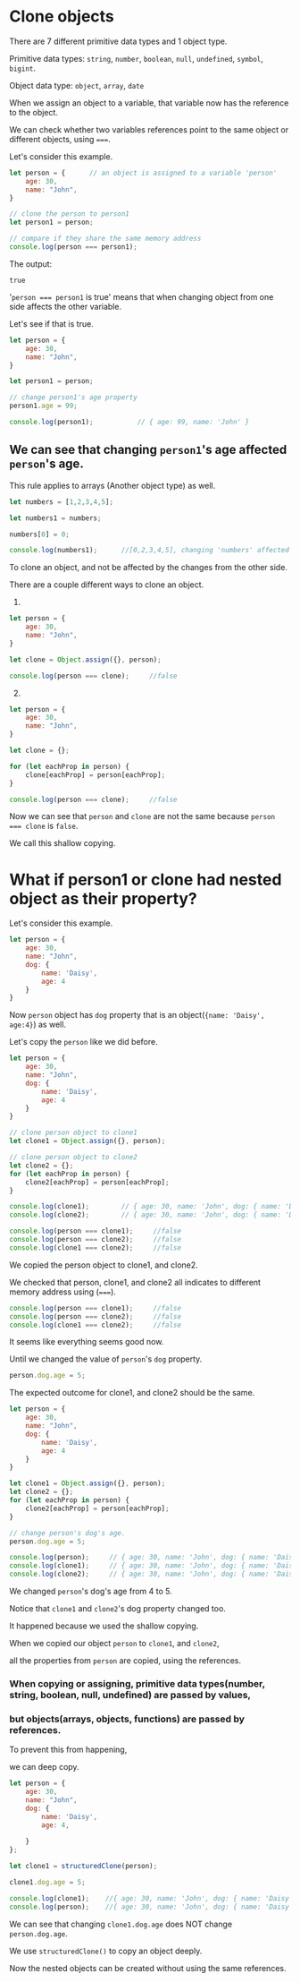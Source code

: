 # Clone objects

There are 7 different primitive data types and 1 object type.

Primitive data types: `string`, `number`, `boolean`, `null`, `undefined`, `symbol`, `bigint`. 

Object data type: `object`, `array`, `date`

When we assign an object to a variable, that variable now has the reference to the object.

We can check whether two variables references point to the same object or different objects, using `===`.

Let's consider this example.

```js
let person = {      // an object is assigned to a variable 'person'
    age: 30,
    name: "John",
}

// clone the person to person1
let person1 = person;

// compare if they share the same memory address
console.log(person === person1);
```

The output:

```
true
```

'`person === person1` is true' means that when changing object from one side affects the other variable.

Let's see if that is true.

```js
let person = {
    age: 30,
    name: "John",
}

let person1 = person;

// change person1's age property
person1.age = 99;

console.log(person1);           // { age: 99, name: 'John' }
```

## We can see that changing `person1`'s age affected `person`'s age.

This rule applies to arrays (Another object type) as well.

```js
let numbers = [1,2,3,4,5];

let numbers1 = numbers;

numbers[0] = 0;

console.log(numbers1);      //[0,2,3,4,5], changing 'numbers' affected numbers1
```

To clone an object, and not be affected by the changes from the other side.

There are a couple different ways to clone an object.

1.

```js
let person = {
    age: 30,
    name: "John",
}

let clone = Object.assign({}, person);

console.log(person === clone);     //false
```

2.

```js
let person = {
    age: 30,
    name: "John",
}

let clone = {};

for (let eachProp in person) {
    clone[eachProp] = person[eachProp];
}

console.log(person === clone);     //false
```

Now we can see that `person` and `clone` are not the same because `person === clone` is `false`.

We call this shallow copying.

# What if person1 or clone had nested object as their property?

Let's consider this example.

```js
let person = {
    age: 30,
    name: "John",
    dog: {
        name: 'Daisy',
        age: 4
    }
}
```

Now `person` object has `dog` property that is an object(`{name: 'Daisy', age:4}`) as well.

Let's copy the `person` like we did before.

```js
let person = {
    age: 30,
    name: "John",
    dog: {
        name: 'Daisy',
        age: 4
    }
}

// clone person object to clone1
let clone1 = Object.assign({}, person);

// clone person object to clone2
let clone2 = {};
for (let eachProp in person) {
    clone2[eachProp] = person[eachProp];
} 

console.log(clone1);        // { age: 30, name: 'John', dog: { name: 'Daisy', age: 4 } }
console.log(clone2);        // { age: 30, name: 'John', dog: { name: 'Daisy', age: 4 } }

console.log(person === clone1);     //false
console.log(person === clone2);     //false
console.log(clone1 === clone2);     //false
```

We copied the person object to clone1, and clone2.

We checked that person, clone1, and clone2 all indicates to different memory address using (`===`).

```js
console.log(person === clone1);     //false
console.log(person === clone2);     //false
console.log(clone1 === clone2);     //false
```

It seems like everything seems good now.

Until we changed the value of `person`'s `dog` property.

```js
person.dog.age = 5;
```

The expected outcome for clone1, and clone2 should be the same.

```js
let person = {
    age: 30,
    name: "John",
    dog: {
        name: 'Daisy',
        age: 4
    }
}

let clone1 = Object.assign({}, person);
let clone2 = {};
for (let eachProp in person) {
    clone2[eachProp] = person[eachProp];
} 

// change person's dog's age.
person.dog.age = 5;

console.log(person);     // { age: 30, name: 'John', dog: { name: 'Daisy', age: 5 } }
console.log(clone1);     // { age: 30, name: 'John', dog: { name: 'Daisy', age: 5 } }
console.log(clone2);     // { age: 30, name: 'John', dog: { name: 'Daisy', age: 5 } }
```

We changed `person`'s dog's age from 4 to 5.

Notice that `clone1` and `clone2`'s dog property changed too.

It happened because we used the shallow copying.

When we copied our object `person` to `clone1`, and `clone2`, 

all the properties from `person` are copied, using the references.

### When copying or assigning, primitive data types(number, string, boolean, null, undefined) are passed by values,

### but objects(arrays, objects, functions) are passed by references.

To prevent this from happening, 

we can deep copy.

```js
let person = {
    age: 30,
    name: "John",
    dog: {
        name: 'Daisy',
        age: 4,
        
    }
};

let clone1 = structuredClone(person);

clone1.dog.age = 5;

console.log(clone1);    //{ age: 30, name: 'John', dog: { name: 'Daisy', age: 5 } }
console.log(person);    //{ age: 30, name: 'John', dog: { name: 'Daisy', age: 4 } }
```

We can see that changing `clone1.dog.age` does NOT change `person.dog.age`.

We use `structuredClone()` to copy an object deeply.

Now the nested objects can be created without using the same references.
